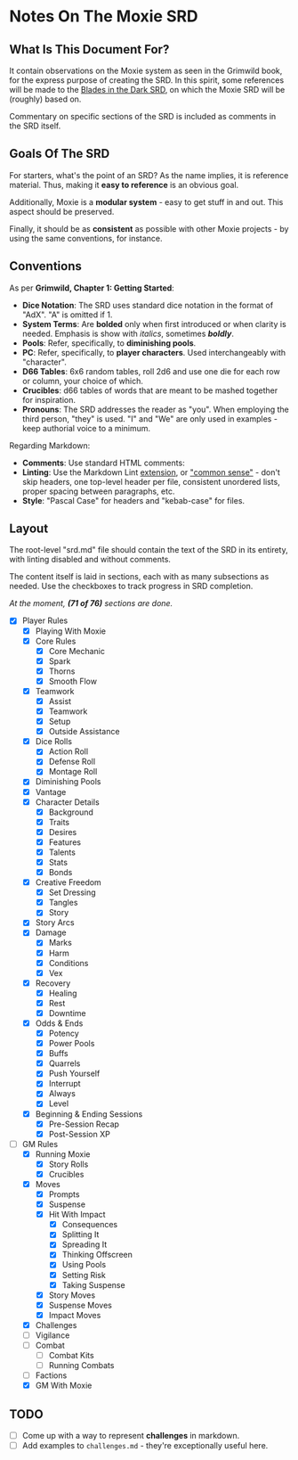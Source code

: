 # Notes On The Moxie SRD

## What Is This Document For?

It contain observations on the Moxie system as seen in the Grimwild book, for the express purpose of creating the SRD. In this spirit, some references will be made to the [Blades in the Dark SRD](https://github.com/amazingrando/blades-in-the-dark-srd-content), on which the Moxie SRD will be (roughly) based on.

Commentary on specific sections of the SRD is included as comments in the SRD itself.

## Goals Of The SRD

For starters, what's the point of an SRD? As the name implies, it is reference material. Thus, making it **easy to reference** is an obvious goal.

Additionally, Moxie is a **modular system** - easy to get stuff in and out. This aspect should be preserved.

Finally, it should be as **consistent** as possible with other Moxie projects - by using the same conventions, for instance.

## Conventions

As per **Grimwild, Chapter 1: Getting Started**:

- **Dice Notation**: The SRD uses standard dice notation in the format of "AdX". "A" is omitted if 1.
- **System Terms**: Are **bolded** only when first introduced or when clarity is needed. Emphasis is show with _italics_, sometimes **_boldly_**.
- **Pools**: Refer, specifically, to **diminishing pools**.
- **PC**: Refer, specifically, to **player characters**. Used interchangeably with "character".
- **D66 Tables**: 6x6 random tables, roll 2d6 and use one die for each row or column, your choice of which.
- **Crucibles**: d66 tables of words that are meant to be mashed together for inspiration.
- **Pronouns**: The SRD addresses the reader as "you". When employing the third person, "they" is used. "I" and "We" are only used in examples - keep authorial voice to a minimum.

Regarding Markdown:

- **Comments**: Use standard HTML comments: <!-- This is a comment. --->
- **Linting**: Use the Markdown Lint [extension](https://marketplace.visualstudio.com/items?itemName=DavidAnson.vscode-markdownlint), or ["common sense"](https://github.com/markdownlint/markdownlint/blob/main/docs/RULES.md) - don't skip headers, one top-level header per file, consistent unordered lists, proper spacing between paragraphs, etc.
- **Style**: "Pascal Case" for headers and "kebab-case" for files.

## Layout

The root-level "srd.md" file should contain the text of the SRD in its entirety, with linting disabled and without comments.

The content itself is laid in sections, each with as many subsections as needed. Use the checkboxes to track progress in SRD completion.

_At the moment, **(71 of 76)** sections are done._

- [x] Player Rules
  - [x] Playing With Moxie
  - [x] Core Rules
    - [x] Core Mechanic
    - [x] Spark
    - [x] Thorns
    - [x] Smooth Flow
  - [x] Teamwork
    - [x] Assist
    - [x] Teamwork
    - [x] Setup
    - [x] Outside Assistance
  - [x] Dice Rolls
    - [x] Action Roll
    - [x] Defense Roll
    - [x] Montage Roll
  - [x] Diminishing Pools
  - [x] Vantage
  - [x] Character Details
    - [x] Background
    - [x] Traits
    - [x] Desires
    - [x] Features
    - [x] Talents
    - [x] Stats
    - [x] Bonds
  - [x] Creative Freedom
    - [x] Set Dressing
    - [x] Tangles
    - [x] Story
  - [x] Story Arcs
  - [x] Damage
    - [x] Marks
    - [x] Harm
    - [x] Conditions
    - [x] Vex
  - [x] Recovery
    - [x] Healing
    - [x] Rest
    - [x] Downtime
  - [x] Odds & Ends
    - [x] Potency
    - [x] Power Pools
    - [x] Buffs
    - [x] Quarrels
    - [x] Push Yourself
    - [x] Interrupt
    - [x] Always
    - [x] Level
  - [x] Beginning & Ending Sessions
    - [x] Pre-Session Recap
    - [x] Post-Session XP
- [ ] GM Rules
  - [x] Running Moxie
    - [x] Story Rolls
    - [x] Crucibles
  - [x] Moves
    - [x] Prompts
    - [x] Suspense
    - [x] Hit With Impact
      - [x] Consequences
      - [x] Splitting It
      - [x] Spreading It
      - [x] Thinking Offscreen
      - [x] Using Pools
      - [x] Setting Risk
      - [x] Taking Suspense
    - [x] Story Moves
    - [x] Suspense Moves
    - [x] Impact Moves
  - [x] Challenges
  - [ ] Vigilance
  - [ ] Combat
    - [ ] Combat Kits
    - [ ] Running Combats
  - [ ] Factions
  - [x] GM With Moxie

## TODO

- [ ] Come up with a way to represent **challenges** in markdown.
- [ ] Add examples to `challenges.md` - they're exceptionally useful here.
